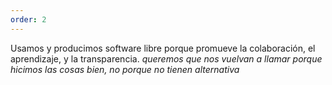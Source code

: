 ```yaml
---
order: 2
--- 
```

Usamos y producimos software libre porque promueve la colaboración, el aprendizaje, y la transparencia. *queremos que nos vuelvan a llamar porque hicimos las cosas bien, no porque no tienen alternativa*